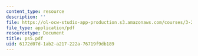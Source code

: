 ```yaml
---
content_type: resource
description: ''
file: https://ol-ocw-studio-app-production.s3.amazonaws.com/courses/3-20-materials-at-equilibrium-sma-5111-fall-2003/6172d07d1ab2a217222a76719f9db189_ps5.pdf
file_type: application/pdf
resourcetype: Document
title: ps5.pdf
uid: 6172d07d-1ab2-a217-222a-76719f9db189
---
```

